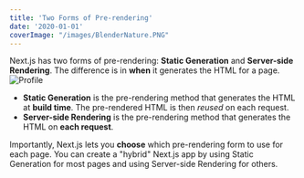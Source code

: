 ```yaml
---
title: 'Two Forms of Pre-rendering'
date: '2020-01-01'
coverImage: "/images/BlenderNature.PNG"
---
```


Next.js has two forms of pre-rendering: **Static Generation** and **Server-side Rendering**. The difference is in **when** it generates the HTML for a page.
![](../images/BlenderNature.PNG "Profile")
* **Static Generation** is the pre-rendering method that generates the HTML at **build time**. The pre-rendered HTML is then _reused_ on each request.
* **Server-side Rendering** is the pre-rendering method that generates the HTML on **each request**.

Importantly, Next.js lets you **choose** which pre-rendering form to use for each page. You can create a "hybrid" Next.js app by using Static Generation for most pages and using Server-side Rendering for others.